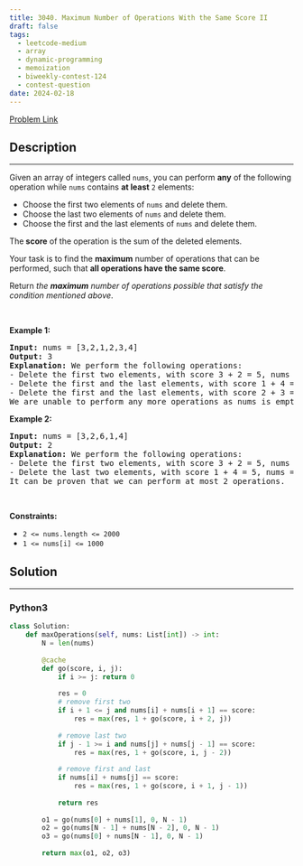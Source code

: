 ```yaml
---
title: 3040. Maximum Number of Operations With the Same Score II
draft: false
tags: 
  - leetcode-medium
  - array
  - dynamic-programming
  - memoization
  - biweekly-contest-124
  - contest-question
date: 2024-02-18
---
```


[Problem Link](https://leetcode.com/problems/maximum-number-of-operations-with-the-same-score-ii/)

## Description

---
<p>Given an array of integers called <code>nums</code>, you can perform <strong>any</strong> of the following operation while <code>nums</code> contains <strong>at least</strong> <code>2</code> elements:</p>

<ul>
	<li>Choose the first two elements of <code>nums</code> and delete them.</li>
	<li>Choose the last two elements of <code>nums</code> and delete them.</li>
	<li>Choose the first and the last elements of <code>nums</code> and delete them.</li>
</ul>

<p>The<strong> score</strong> of the operation is the sum of the deleted elements.</p>

<p>Your task is to find the <strong>maximum</strong> number of operations that can be performed, such that <strong>all operations have the same score</strong>.</p>

<p>Return <em>the <strong>maximum</strong> number of operations possible that satisfy the condition mentioned above</em>.</p>

<p>&nbsp;</p>
<p><strong class="example">Example 1:</strong></p>

<pre>
<strong>Input:</strong> nums = [3,2,1,2,3,4]
<strong>Output:</strong> 3
<strong>Explanation:</strong> We perform the following operations:
- Delete the first two elements, with score 3 + 2 = 5, nums = [1,2,3,4].
- Delete the first and the last elements, with score 1 + 4 = 5, nums = [2,3].
- Delete the first and the last elements, with score 2 + 3 = 5, nums = [].
We are unable to perform any more operations as nums is empty.
</pre>

<p><strong class="example">Example 2:</strong></p>

<pre>
<strong>Input:</strong> nums = [3,2,6,1,4]
<strong>Output:</strong> 2
<strong>Explanation:</strong> We perform the following operations:
- Delete the first two elements, with score 3 + 2 = 5, nums = [6,1,4].
- Delete the last two elements, with score 1 + 4 = 5, nums = [6].
It can be proven that we can perform at most 2 operations.
</pre>

<p>&nbsp;</p>
<p><strong>Constraints:</strong></p>

<ul>
	<li><code>2 &lt;= nums.length &lt;= 2000</code></li>
	<li><code>1 &lt;= nums[i] &lt;= 1000</code></li>
</ul>


## Solution

---
### Python3
``` py title='maximum-number-of-operations-with-the-same-score-ii'
class Solution:
    def maxOperations(self, nums: List[int]) -> int:
        N = len(nums)
        
        @cache
        def go(score, i, j):
            if i >= j: return 0
            
            res = 0
            # remove first two
            if i + 1 <= j and nums[i] + nums[i + 1] == score:
                res = max(res, 1 + go(score, i + 2, j))
            
            # remove last two
            if j - 1 >= i and nums[j] + nums[j - 1] == score:
                res = max(res, 1 + go(score, i, j - 2))
            
            # remove first and last
            if nums[i] + nums[j] == score:
                res = max(res, 1 + go(score, i + 1, j - 1))
                
            return res
        
        o1 = go(nums[0] + nums[1], 0, N - 1)
        o2 = go(nums[N - 1] + nums[N - 2], 0, N - 1)
        o3 = go(nums[0] + nums[N - 1], 0, N - 1)
        
        return max(o1, o2, o3)
```

